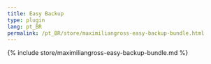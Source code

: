 ```yaml
---
title: Easy Backup
type: plugin
lang: pt_BR
permalink: /pt_BR/store/maximiliangross-easy-backup-bundle.html
---
```


{% include store/maximiliangross-easy-backup-bundle.md %}
